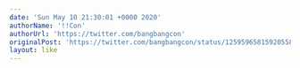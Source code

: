 ```yaml
---
date: 'Sun May 10 21:30:01 +0000 2020'
authorName: '!!Con'
authorUrl: 'https://twitter.com/bangbangcon'
originalPost: 'https://twitter.com/bangbangcon/status/1259596581592055810'
layout: like
---
```

